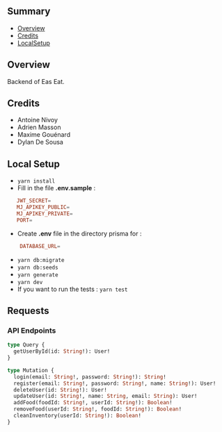 ## <a name='TOC'>Summary</a>

- [Overview](#overview)
- [Credits](#credits)
- [LocalSetup](#localSetup)

## <a name='overview'>Overview</a>

Backend of Eas Eat.

## <a name='credits'>Credits</a>
 - Antoine Nivoy
 - Adrien Masson
 - Maxime Gouénard
 - Dylan De Sousa

## <a name='localSetup'>Local Setup</a>

- `yarn install`  
- Fill in the file **.env.sample** :
```conf
   JWT_SECRET=
   MJ_APIKEY_PUBLIC=
   MJ_APIKEY_PRIVATE=
   PORT=
```
- Create **.env** file in the directory prisma for :
```conf
    DATABASE_URL=
```
- `yarn db:migrate`
- `yarn db:seeds`
- `yarn generate`
- `yarn dev`
- If you want to run the tests : `yarn test`

## <a name='requests'>Requests</a>

### API Endpoints

```graphql
type Query {
  getUserById(id: String!): User!
}

type Mutation {
  login(email: String!, password: String!): String!
  register(email: String!, password: String!, name: String!): User!
  deleteUser(id: String!): User!
  updateUser(id: String!, name: String, email: String): User!
  addFood(foodId: String!, userId: String!): Boolean!
  removeFood(userId: String!, foodId: String!): Boolean!
  cleanInventory(userId: String!): Boolean!
}
```
